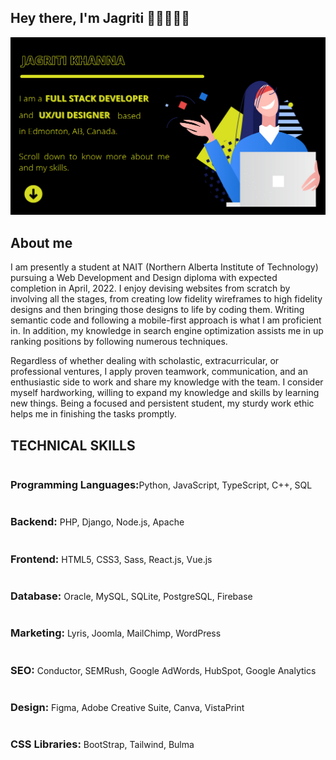 ## Hey there, I'm Jagriti 👋🏼👩🏻‍💻 

<img src="https://github.com/Jagriti13Khanna/Jagriti13Khanna/blob/main/header-banner-v2.png" alt="Banner image telling my name and my title.">

## About me

I am presently a student at NAIT (Northern Alberta Institute of Technology) pursuing a Web Development and Design diploma with expected completion in April, 2022. I enjoy devising websites from scratch by involving all the stages, from creating low fidelity wireframes to high fidelity designs and then bringing those designs to life by coding them. Writing semantic code and following a mobile-first approach is what I am proficient in. In addition, my knowledge in search engine optimization assists me in up ranking positions by following numerous techniques.

Regardless of whether dealing with scholastic, extracurricular, or professional ventures, I apply proven teamwork, communication, and an enthusiastic side to work and share my knowledge with the team. I consider myself hardworking, willing to expand my knowledge and skills by learning new things. Being a focused and persistent student, my sturdy work ethic helps me in finishing the tasks promptly.

## TECHNICAL SKILLS
<div><h3 style="display:inline-block">Programming Languages:</h3><span>Python, JavaScript, TypeScript, C++, SQL</span></div>
<div><h3 style="display:inline-block">Backend:</h3> PHP, Django, Node.js, Apache</div>
<div><h3 style="display:inline-block">Frontend:</h3> HTML5, CSS3, Sass, React.js, Vue.js</div>
<div><h3 style="display:inline-block">Database:</h3> Oracle, MySQL, SQLite, PostgreSQL, Firebase</div>
<div><h3 style="display:inline-block">Marketing:</h3> Lyris, Joomla, MailChimp, WordPress</div>
<div><h3 style="display:inline-block">SEO:</h3> Conductor, SEMRush, Google AdWords, HubSpot, Google Analytics</div>
<div><h3 style="display:inline-block">Design:</h3> Figma, Adobe Creative Suite, Canva, VistaPrint</div>
<div><h3 style="display:inline-block">CSS Libraries:</h3> BootStrap, Tailwind, Bulma</div>